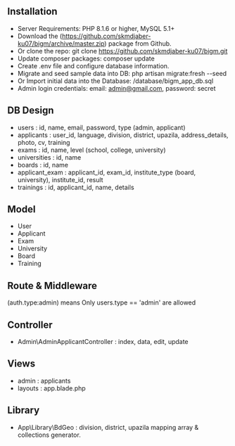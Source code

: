 ## Installation

+ Server Requirements: PHP 8.1.6 or higher, MySQL 5.1+
+ Download the (https://github.com/skmdjaber-ku07/bigm/archive/master.zip) package from Github.
+ Or clone the repo: git clone https://github.com/skmdjaber-ku07/bigm.git
+ Update composer packages: composer update
+ Create .env file and configure database information.
+ Migrate and seed sample data into DB: php artisan migrate:fresh --seed
+ Or Import initial data into the Database: /database/bigm_app_db.sql
+ Admin login credentials: email: admin@gmail.com, password: secret

## DB Design

+ users          : id, name, email, password, type (admin, applicant)
+ applicants     : user_id, language, division, district, upazila, address_details, photo, cv, training
+ exams          : id, name, level (school, college, university)
+ universities   : id, name
+ boards         : id, name
+ applicant_exam : applicant_id, exam_id, institute_type (board, university), institute_id, result
+ trainings      : id, applicant_id, name, details

## Model

+ User
+ Applicant
+ Exam
+ University
+ Board
+ Training

## Route & Middleware

(auth.type:admin) means Only users.type == 'admin' are allowed

## Controller

+ Admin\AdminApplicantController : index, data, edit, update

## Views
+ admin : applicants
+ layouts : app.blade.php

## Library

+ App\Library\BdGeo : division, district, upazila mapping array & collections generator.
